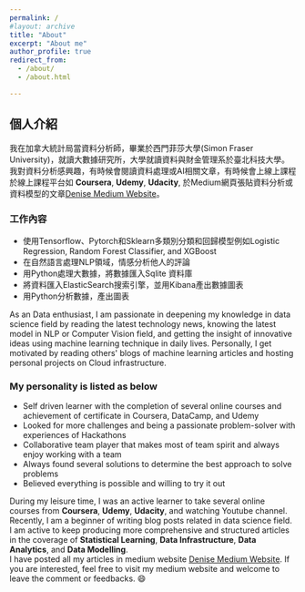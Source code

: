 ```yaml
---
permalink: /
#layout: archive
title: "About"
excerpt: "About me"
author_profile: true
redirect_from:
  - /about/
  - /about.html

---
```

## 個人介紹
我在加拿大統計局當資料分析師，畢業於西門菲莎大學(Simon Fraser University)，就讀大數據研究所，大學就讀資料與財金管理系於臺北科技大學。 <br>
我對資料分析感興趣，有時候會閱讀資料處理或AI相關文章，有時候會上線上課程於線上課程平台如 **Coursera**, **Udemy**, **Udacity**, 於Medium網頁張貼資料分析或資料模型的文章[Denise Medium Website](https://medium.com/@denisechendd)。
### 工作內容
* 使用Tensorflow、Pytorch和Sklearn多類別分類和回歸模型例如Logistic Regression, Random Forest Classifier, and XGBoost
* 在自然語言處理NLP領域，情感分析他人的評論
* 用Python處理大數據，將數據匯入Sqlite 資料庫
* 將資料匯入ElasticSearch搜索引擎，並用Kibana產出數據圖表
* 用Python分析數據，產出圖表

As an Data enthusiast, I am passionate in deepening my knowledge in data science field by reading the latest technology news, knowing the latest model in NLP or Computer Vision field, and getting the insight of innovative ideas using machine learning technique in daily lives. Personally, I get
motivated by reading others' blogs of machine learning articles and hosting personal projects on Cloud infrastructure.
### My personality is listed as below
* Self driven learner with the completion of several online courses and achievement of certificate in Coursera, DataCamp, and Udemy
* Looked for more challenges and being a passionate problem-solver with experiences of Hackathons
* Collaborative team player that makes most of team spirit and always enjoy working with a team
* Always found several solutions to determine the best approach to solve problems
* Believed everything is possible and willing to try it out


During my leisure time, I was an active learner to take several online courses from **Coursera**, **Udemy**, **Udacity**, and watching Youtube channel. Recently, I am a beginner of writing blog posts related in data science field. I am active to keep producing more comprehensive and structured articles
in the coverage of **Statistical Learning**, **Data Infrastructure**, **Data Analytics**, and **Data Modelling**. <br>
I have posted all my articles in medium website [Denise Medium Website](https://medium.com/@denisechendd). If you are interested, feel free to visit my medium website and welcome to leave the comment or feedbacks. 😄
